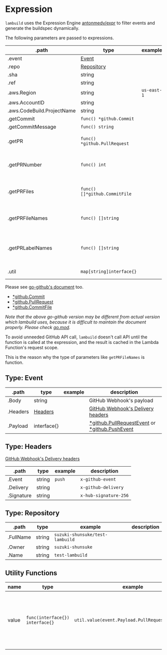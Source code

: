 # Expression

`lambuild` uses the Expression Engine [antonmedv/expr](https://github.com/antonmedv/expr) to filter events and generate the buildspec dynamically.

The following parameters are passed to expressions.

.path | type | example | description
--- | --- | --- | ---
.event | [Event](#type-event) | |
.repo | [Repository](#type-repository) | |
.sha | string | |
.ref | string | |
.aws.Region | string | `us-east-1` |
.aws.AccountID | string | |
.aws.CodeBuild.ProjectName | string | |
.getCommit | `func() *github.Commit` | |
.getCommitMessage | `func() string` | |
.getPR | `func() *github.PullRequest` | | get an associated pull request
.getPRNumber | `func() int` | | get an associated pull request number
.getPRFiles | `func() []*github.CommitFile` | | get associated pull request files
.getPRFileNames | `func() []string` | | get associated pull request file paths
.getPRLabelNames | `func() []string` | | get associated pull request label names
.util | `map[string]interface{}` | | [utility functions](#utility-functions)

Please see [go-github's document](https://pkg.go.dev/github.com/google/go-github/v36/github) too.

* [*github.Commit](https://pkg.go.dev/github.com/google/go-github/v36/github#Commit)
* [*github.PullRequest](https://pkg.go.dev/github.com/google/go-github/v36/github#PullRequest)
* [*github.CommitFile](https://pkg.go.dev/github.com/google/go-github/v36/github#CommitFile)

_Note that the above go-github version may be different from actual version which lambuild uses, because it is difficult to maintain the document properly. Please check [go.mod](../go.mod)._

To avoid unneeded GitHub API call, `lambuild` doesn't call API until the function is called at the expression, and the result is cached in the Lambda Function's request scope.

This is the reason why the type of parameters like `getPRFileNames` is function.

## Type: Event

.path | type | example | description
--- | --- | --- | ---
.Body | string | | GitHub Webhook's payload
.Headers | [Headers](#type-headers) | | [GitHub Webhook's Delivery headers](https://docs.github.com/en/developers/webhooks-and-events/webhook-events-and-payloads#delivery-headers)
.Payload | interface{} | | [*github.PullRequestEvent](https://pkg.go.dev/github.com/google/go-github/v36/github#PullRequestEvent) or [*github.PushEvent](https://pkg.go.dev/github.com/google/go-github/v36/github#PushEvent)

## Type: Headers

[GitHub Webhook's Delivery headers](https://docs.github.com/en/developers/webhooks-and-events/webhook-events-and-payloads#delivery-headers)

.path | type | example | description
--- | --- | --- | ---
.Event | string | `push` | `x-github-event`
.Delivery | string | | `x-github-delivery`
.Signature | string | | `x-hub-signature-256`

## Type: Repository

.path | type | example | description
--- | --- | --- | ---
.FullName | string | `suzuki-shunsuke/test-lambuild` |
.Owner | string | `suzuki-shunsuke` |
.Name | string | `test-lambuild` |

## Utility Functions

name | type | example | description
--- | --- | --- | ---
value | `func(interface{}) interface{}` | `util.value(event.Payload.PullRequest.Head.Ref)` | get a value from a pointer. If the argument isn't a pointer, the argument is returned
